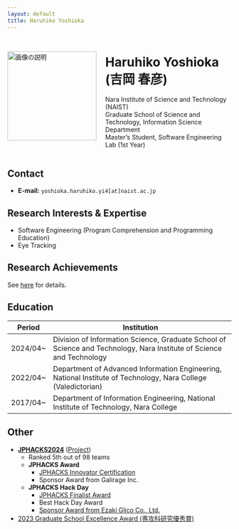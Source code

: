 ```yaml
---
layout: default
title: Haruhiko Yoshioka
---
```


<div style="display: flex; align-items: center; flex-wrap: wrap;">
  <div style="flex: 0 0 auto; margin-right: 20px;">
    <img src="{{ '/images/yoshioka.jpg' | relative_url }}" alt="画像の説明" style="width: 200px; max-width: 100%; height: auto;">
  </div>
  <div style="flex: 1; word-break: keep-all;">
    <h1>Haruhiko Yoshioka (吉岡 春彦)</h1>
    <p>
      Nara Institute of Science and Technology (NAIST)<br>
      Graduate School of Science and Technology, Information Science Department<br>
      Master’s Student, Software Engineering Lab (1st Year)
    </p>
  </div>
</div>

## Contact
- **E-mail:** `yoshioka.haruhiko.yi4[at]naist.ac.jp`

## Research Interests & Expertise
- Software Engineering (Program Comprehension and Programming Education)
- Eye Tracking

## Research Achievements
See [here](achievements.md) for details.

## Education

| Period   | Institution                                                                                                          |
| -------- | -------------------------------------------------------------------------------------------------------------------- |
| 2024/04~ | Division of Information Science, Graduate School of Science and Technology, Nara Institute of Science and Technology |
| 2022/04~ | Department of Advanced Information Engineering, National Institute of Technology, Nara College (Valedictorian)       |
| 2017/04~ | Department of Information Engineering, National Institute of Technology, Nara College                                |

## Other
- **[JPHACKS2024](https://jphacks.com/2024/)** ([Project](https://github.com/jphacks/os_2407))
  - Ranked 5th out of 98 teams
  - **JPHACKS Award**
    - [JPHACKS Innovator Certification](https://jphacks.com/2024/result/)
    - Sponsor Award from Galirage Inc.
  - **JPHACKS Hack Day**
    - [JPHACKS Finalist Award](https://jphacks.com/information/award-finalists2024/#:~:text=Eventpix(OS_2407%EF%BC%9AEventpix))
    - Best Hack Day Award
    - [Sponsor Award from Ezaki Glico Co., Ltd.](https://www.glico.com/jp/health/contents/JPHACKS_2024/)
- [2023 Graduate School Excellence Award (専攻科研究優秀賞)](https://www.nara-k.ac.jp/life/CAMPUS141.pdf)
